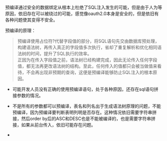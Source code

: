 预编译通过安全的数据绑定从根本上杜绝了SQL注入发生的可能，但是由于人为等原因，依旧存在可以被绕过的可能，感觉像oauth2.0本身是安全的，但是依旧有各种问题使其变得不安全。

预编译的原理：
> 	预编译使用占位符?代替字段值的部分，将SQL语句先交由数据库预处理，构建语法树，再传入真正的字段值多次执行，省却了重复解析和优化相同语法树的时间，提升了SQL执行的效率。  
	正因为在传入字段值之前，语法树已经构建完成，因此无论传入任何字段值，都无法再更改语法树的结构。至此，任何传入的值都只会被当做值来看待，不会再出现非预期的查询，这便是预编译能够防止SQL注入的根本原因。

- 可能开发人员没有正确的使用预编译语句，处于各种原因，还存在sql语句拼接参数的情况。
- 不是所有的参数都可以预编译，表名和列名出于生成语法树原理的问题，不能预编译，因为预编译要判断表明列明是否存在。这种情况依旧需要字符串拼接，然后order by后的ASC和DESC也是不能被编译的，也是需要字符串拼接，如果从前台传入，依旧可能存在问题。


- [](https://cloud.tencent.com/developer/news/378220)